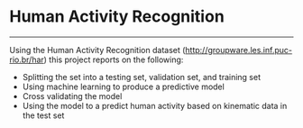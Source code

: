 # Human Activity Recognition
---------------

Using the Human Activity Recognition dataset (http://groupware.les.inf.puc-rio.br/har) this project reports on the following:

* Splitting the set into a testing set, validation set, and training set
* Using machine learning to produce a predictive model
* Cross validating the model 
* Using the model to a predict human activity based on kinematic data in the test set
